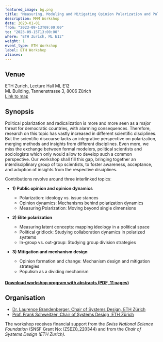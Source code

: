 ```yaml
---
featured_image: bg.png
title: "Measuring, Modeling and Mitigating Opinion Polarization and Political Cleavage (MMM)"
description: MMM Workshop
date: 2023-01-01
from: "2023-09-13T09:00:00"
to: "2023-09-15T13:00:00"
where: "ETH Zurich, ML E12"
weight: 1
event_type: ETH Workshop
label: ETH Workshop
aliases:
---
```


## Venue

ETH Zurich, Lecture Hall ML E12 <br>
ML Building, Tannenstrasse 3, 8006 Zürich</br>
[Link to map](https://goo.gl/maps/edTXsXWgfXT5MzqZ7)


## Synopsis

Political polarization and radicalization is more and more seen as a major threat for democratic countries, with alarming consequences. Therefore, research on this topic has vastly increased in different scientific disciplines. But the scientific discourse lacks an integrative perspective on polarization, merging methods and insights from different disciplines. Even more, we miss the exchange between formal modelers, political scientists and sociologists which only would allow to develop such a common perspective. Our workshop shall fill this gap, bringing together an interdisciplinary group of top scientists, to foster awareness, acceptance, and adoption of insights from the respective disciplines.

Contributions revolve around three interlinked topics: <BR>

- **1) Public opinion and opinion dynamics**
	- Polarization: ideology vs. issue stances
	- Opinion dynamics: Mechanisms behind polarization dynamics
	- Measuring Polarization: Moving beyond single dimensions

- **2) Elite polarization**
	- Measuring latent concepts: mapping ideology in a political space
	- Political gridlock: Studying collaboration dynamics in polarized systems
	- In-group vs. out-group: Studying group division strategies

- **3) Mitigation and mechanism design**
	- Opinion formation and change: Mechanism design and mitigation strategies
	- Populism as a dividing mechanism



#### [Download workshop program with abstracts (PDF, 11 pages)](MMM_Workshop-Abstracts.pdf)


## Organisation

- [Dr. Laurence Brandenberger, Chair of Systems Design, ETH Zürich](https://www.sg.ethz.ch/team/laurence_brandenberger/)
- [Prof. Frank Schweitzer, Chair of Systems Design, ETH Zürich](https://www.sg.ethz.ch)

The workshop receives financial support from the 
*Swiss National Science Foundation* (SNSF Grant No: IZSEZ0_220344) and from the *Chair of Systems Design (ETH Zurich)*. 
